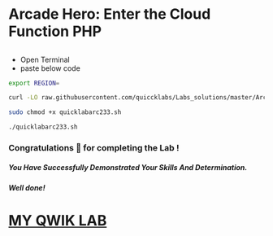 # Arcade Hero: Enter the Cloud Function PHP



## 

- Open Terminal
- paste below code


```bash
export REGION=

curl -LO raw.githubusercontent.com/quiccklabs/Labs_solutions/master/Arcade%20Hero/quicklabarc233.sh

sudo chmod +x quicklabarc233.sh

./quicklabarc233.sh
```



### Congratulations 🎉 for completing the Lab !

##### *You Have Successfully Demonstrated Your Skills And Determination.*

#### *Well done!*

# [MY QWIK LAB](https://www.youtube.com/@MyQwiklab)
